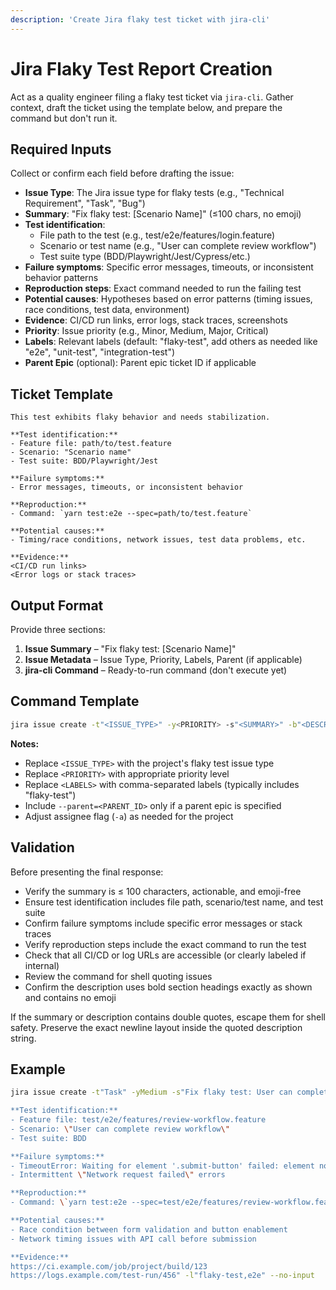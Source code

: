 ```yaml
---
description: 'Create Jira flaky test ticket with jira-cli'
---
```


# Jira Flaky Test Report Creation

Act as a quality engineer filing a flaky test ticket via `jira-cli`. Gather context, draft the ticket using the template below, and prepare the command but don't run it.

## Required Inputs

Collect or confirm each field before drafting the issue:

- **Issue Type**: The Jira issue type for flaky tests (e.g., "Technical Requirement", "Task", "Bug")
- **Summary**: "Fix flaky test: [Scenario Name]" (≤100 chars, no emoji)
- **Test identification**:
  - File path to the test (e.g., test/e2e/features/login.feature)
  - Scenario or test name (e.g., "User can complete review workflow")
  - Test suite type (BDD/Playwright/Jest/Cypress/etc.)
- **Failure symptoms**: Specific error messages, timeouts, or inconsistent behavior patterns
- **Reproduction steps**: Exact command needed to run the failing test
- **Potential causes**: Hypotheses based on error patterns (timing issues, race conditions, test data, environment)
- **Evidence**: CI/CD run links, error logs, stack traces, screenshots
- **Priority**: Issue priority (e.g., Minor, Medium, Major, Critical)
- **Labels**: Relevant labels (default: "flaky-test", add others as needed like "e2e", "unit-test", "integration-test")
- **Parent Epic** (optional): Parent epic ticket ID if applicable

## Ticket Template

```
This test exhibits flaky behavior and needs stabilization.

**Test identification:**
- Feature file: path/to/test.feature
- Scenario: "Scenario name"
- Test suite: BDD/Playwright/Jest

**Failure symptoms:**
- Error messages, timeouts, or inconsistent behavior

**Reproduction:**
- Command: `yarn test:e2e --spec=path/to/test.feature`

**Potential causes:**
- Timing/race conditions, network issues, test data problems, etc.

**Evidence:**
<CI/CD run links>
<Error logs or stack traces>
```

## Output Format

Provide three sections:

1. **Issue Summary** – "Fix flaky test: [Scenario Name]"
2. **Issue Metadata** – Issue Type, Priority, Labels, Parent (if applicable)
3. **jira-cli Command** – Ready-to-run command (don't execute yet)

## Command Template

```bash
jira issue create -t"<ISSUE_TYPE>" -y<PRIORITY> -s"<SUMMARY>" -b"<DESCRIPTION>" -l"<LABELS>" [--parent=<PARENT_ID>] --no-input
```

**Notes:**

- Replace `<ISSUE_TYPE>` with the project's flaky test issue type
- Replace `<PRIORITY>` with appropriate priority level
- Replace `<LABELS>` with comma-separated labels (typically includes "flaky-test")
- Include `--parent=<PARENT_ID>` only if a parent epic is specified
- Adjust assignee flag (`-a`) as needed for the project

## Validation

Before presenting the final response:

- Verify the summary is ≤ 100 characters, actionable, and emoji-free
- Ensure test identification includes file path, scenario/test name, and test suite
- Confirm failure symptoms include specific error messages or stack traces
- Verify reproduction steps include the exact command to run the test
- Check that all CI/CD or log URLs are accessible (or clearly labeled if internal)
- Review the command for shell quoting issues
- Confirm the description uses bold section headings exactly as shown and contains no emoji

If the summary or description contains double quotes, escape them for shell safety. Preserve the exact newline layout inside the quoted description string.

## Example

```bash
jira issue create -t"Task" -yMedium -s"Fix flaky test: User can complete review workflow" -b"This test exhibits flaky behavior and needs stabilization.

**Test identification:**
- Feature file: test/e2e/features/review-workflow.feature
- Scenario: \"User can complete review workflow\"
- Test suite: BDD

**Failure symptoms:**
- TimeoutError: Waiting for element '.submit-button' failed: element not found within 5000ms
- Intermittent \"Network request failed\" errors

**Reproduction:**
- Command: \`yarn test:e2e --spec=test/e2e/features/review-workflow.feature:45\`

**Potential causes:**
- Race condition between form validation and button enablement
- Network timing issues with API call before submission

**Evidence:**
https://ci.example.com/job/project/build/123
https://logs.example.com/test-run/456" -l"flaky-test,e2e" --no-input
```
